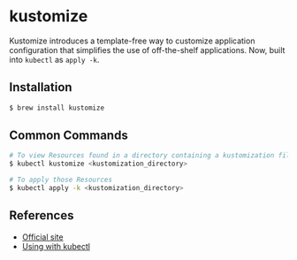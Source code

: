 # kustomize

Kustomize introduces a template-free way to customize application configuration that simplifies the use of off-the-shelf applications. Now, built into `kubectl` as `apply -k`.

## Installation

```sh
$ brew install kustomize
```

## Common Commands

```sh
# To view Resources found in a directory containing a kustomization file:
$ kubectl kustomize <kustomization_directory>
```

```sh
# To apply those Resources
$ kubectl apply -k <kustomization_directory>
```

## References

- [Official site](https://kustomize.io/)
- [Using with kubectl](https://kubernetes.io/docs/tasks/manage-kubernetes-objects/kustomization/)
